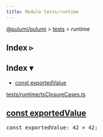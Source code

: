 ```yaml
---
title: Module tests/runtime
---
```


<!-- WARNING: this page was generated by a tool. Do not edit it by hand. -->
<!-- To change it, please see https://github.com/pulumi/docs/tree/master/tools/tscdocgen. -->

<a href="../../">@pulumi/pulumi</a> &gt; <a href="../">tests</a> &gt; runtime

<div class="toggleVisible">
<div class="collapsed">
<h2 class="pdoc-module-header toggleButton" title="Click to show Index">Index ▹</h2>
</div>
<div class="expanded">
<h2 class="pdoc-module-header toggleButton" title="Click to hide Index">Index ▾</h2>
<div class="pdoc-module-contents">
<ul>
<li><a href="#exportedValue">const exportedValue</a></li>
</ul>

<a href="https://github.com/pulumi/pulumi/blob/96d7bedce4a0efefec1699749b71e2e0e8784244/sdk/nodejs/tests/runtime/tsClosureCases.ts">tests/runtime/tsClosureCases.ts</a> 
</div>
</div>
</div>


<h2 class="pdoc-module-header" id="exportedValue">
<a class="pdoc-member-name" href="https://github.com/pulumi/pulumi/blob/96d7bedce4a0efefec1699749b71e2e0e8784244/sdk/nodejs/tests/runtime/tsClosureCases.ts#L38">const <b>exportedValue</b></a>
</h2>
<div class="pdoc-module-contents">
<pre class="highlight"><span class='kd'>const</span> exportedValue: 42 = <span class='s2'>42</span>;</pre>
</div>

